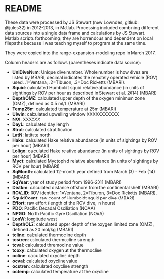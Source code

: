 # README

These data were processed by JS Stewart (now Lowndes, github: @jules32) in 2012-2013, in Matlab. Processing included combining different data sources into a single data frame and calculations by JS Stewart. Matlab scripts forthcoming; they are horrendous and dependent on local filepaths because I was teaching myself to program at the same time.

They were copied into the range-expansion-modeling repo in March 2017. 


Column headers are as follows (parentheses indicate data source):

- **UniDiveNum**: Unique dive number. Whole number is how dives are listed by MBARI, decimal indicates the remotely operated vehicle (ROV) used. .1=Ventana, .2=Tiburon, .3=Doc Ricketts (MBARI).
- **Squid**: calculated Humboldt squid relative abundance (in units of sightings by ROV per hour as described in Stewart et al. 2014) (MBARI)
- **DepthOMZ**: calculated upper depth of the oxygen minimum zone (OMZ), defined as 0.5 ml/L (MBARI)
- **Temp25m**: calculated temperature at 25m (MBARI)
- **UIwin**: calculated upwelling window XXXXXXXXXXX
- **NOI**: XXXXXX
- **DayL**: calculated day length
- **Strat**: calculated stratification
- **LatN**: latitute north
- **Hake**: calculated Hake relative abundance (in units of sightings by ROV per hour) (MBARI)
- **Loligo**: calculated Hake relative abundance (in units of sightings by ROV per hour) (MBARI)
- **Myct**: calculated Myctophid relative abundance (in units of sightings by ROV per hour) (MBARI)
- **SqMonth**: calculated 12-month year defined from March (3) - Feb (14) (MBARI)
- **SqYear**: year of study period from 1996-2011 (MBARI)
- **Distkm**: calculated distance offshore from the continental shelf (MBARI) 
- **ROV_ID**: ROV identifer: 1=Ventana, 2=Tiburon, 3=Doc Ricketts (MBARI).
- **SquidCount**: raw count of Humboldt squid per dive (MBARI)
- **Effort**: raw effort (length of the ROV dive, in hours)
- **PDO**: Pacific Decadal Osciliation (NOAA)
- **NPGO**: North Pacific Gyre Oscillation (NOAA) 
- **LonW**: longitude west      
- **DepthOLZ**: calculated upper depth of the oxygen limited zone (OMZ), defined as 20 mol/kg (MBARI)
- **tcline**: calculated thermocline depth
- **tcstren**: calculated thermocline strength
- **tcval**: calculated thremocline value
- **tcoxy**: calculated oxygen at the thermocline 
- **ocline**: calculated oxycline depth
- **ocval**: calculated oxycline value     
- **ocstren**: calculated oxycline strength
- **octemp**: calculated temperature at the oxycline
 
